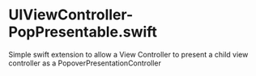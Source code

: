 # UIViewController-PopPresentable.swift
Simple swift extension to allow a View Controller to present a child view controller as a PopoverPresentationController
